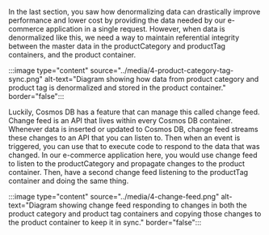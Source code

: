 In the last section, you saw how denormalizing data can drastically improve performance and lower cost by providing the data needed by our e-commerce application in a single request. However, when data is denormalized like this, we need a way to maintain referential integrity between the master data in the productCategory and productTag containers, and the product container.

:::image type="content" source="../media/4-product-category-tag-sync.png" alt-text="Diagram showing how data from product category and product tag is denormalized and stored in the product container." border="false":::

Luckily, Cosmos DB has a feature that can manage this called change feed. Change feed is an API that lives within every Cosmos DB container. Whenever data is inserted or updated to Cosmos DB, change feed streams these changes to an API that you can listen to. Then when an event is triggered, you can use that to execute code to respond to the data that was changed. In our e-commerce application here, you would use change feed to listen to the productCategory and propagate changes to the product container. Then, have a second change feed listening to the productTag container and doing the same thing.

:::image type="content" source="../media/4-change-feed.png" alt-text="Diagram showing change feed responding to changes in both the product category and product tag containers and copying those changes to the product container to keep it in sync." border="false":::
